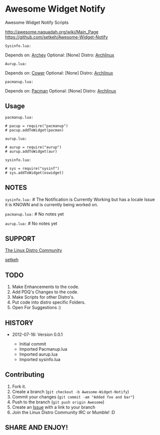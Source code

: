 Awesome Widget Notify
=====================

Awesome Widget Notify Scripts

http://awesome.naquadah.org/wiki/Main_Page
https://github.com/setkeh/Awesome-Widget-Notify

`Sysinfo.lua:`
    
Depends on: [Archey][1]
Optional: [None]
Distro: [Archlinux][4]

`Aurup.lua:`
    
Depends on: [Cower][2]
Optional: [None]
Distro: [Archlinux][4]

`pacmanup.lua:`
    
Depends on: [Pacman][4]
Optional: [None]
Distro: [Archlinux][4]

Usage
-----

`pacmanup.lua:`

    # pacup = require("pacmanup")
    # pacup.addToWidget(pacman)

`aurup.lua:`

    # aurup = require("aurup")
    # aurup.addToWidget(aur)

`sysinfo.lua:`

    # sys = require("sysinf")
    # sys.addToWidget(oswidget)

NOTES
-----
`sysinfo.lua:`
       # The Notification is Currently Working but has a locale Issue it is KNOWN and is currently being worked on.

`pacmanup.lua:`
       # No notes yet

`aurup.lua:`
       # No notes yet

SUPPORT
-------

[The Linux Distro Community][5]

[setkeh][6]

TODO
----

1. Make Enhancements to the code.
2. Add PDQ's Changes to the code.
3. Make Scripts for other Distro's.
4. Put code into distro specific Folders.
5. Open For Suggestions :)

HISTORY
-------

* 2012-07-16: Version 0.0.1
      
   - Initial commit
   - Imported Pacmanup.lua
   - Imported aurup.lua
   - Imported sysinfo.lua
   
Contributing
------------

1. Fork it.
2. Create a branch (`git checkout -b Awesome-Widget-Notify`)
3. Commit your changes (`git commit -am "Added foo and bar"`)
4. Push to the branch (`git push origin Awesome`)
5. Create an [Issue][6] with a link to your branch
6. Join the Linux Distro Community IRC or Mumble! :D

SHARE AND ENJOY!
----------------

[1]: http://aur.archlinux.org/packages.php?ID=40420&detail=1
[2]: http://aur.archlinux.org/packages.php?ID=44921
[3]: https://wiki.archlinux.org/index.php/Mpd
[4]: http://archlinux.org
[5]: http://www.linuxdistrocommunity.com
[6]: https://github.com/setkeh/Awesome/issues

